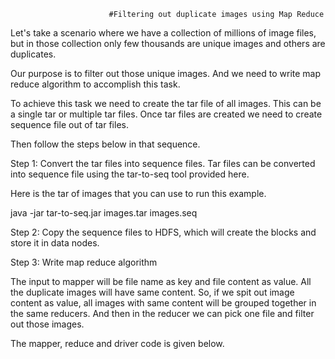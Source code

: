                           #Filtering out duplicate images using Map Reduce
                          
Let's take a scenario where we have a collection of millions of image files, but in those collection only few thousands are unique images and others are duplicates.

Our purpose is to filter out those unique images. And we need to write map reduce algorithm to accomplish this task.


To achieve this task we need to create the tar file of all images. This can be a single tar or multiple tar files. Once tar files are created we need to create sequence file out of tar files.

Then follow the steps below in that sequence. 

Step 1: Convert the tar files into sequence files. Tar files can be converted into sequence file using the tar-to-seq tool provided here. 

Here is the tar of images that you can use to run this example.

java -jar tar-to-seq.jar images.tar images.seq

Step 2: Copy the sequence files to HDFS, which will create the blocks and store it in data nodes.

Step 3: Write map reduce algorithm

The input to mapper will be file name as key and file content as value. All the duplicate images will have same content. So, if we spit out image content as value, all images with same content will be grouped together in the same reducers. And then in the reducer we can pick one file and filter out those images.

The mapper, reduce and driver code is given below.




